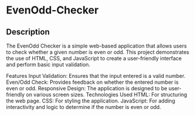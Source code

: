 # EvenOdd-Checker

## Description
The EvenOdd Checker is a simple web-based application that allows users to check whether a given number is even or odd. This project demonstrates the use of HTML, CSS, and JavaScript to create a user-friendly interface and perform basic input validation.

Features
Input Validation: Ensures that the input entered is a valid number.
Even/Odd Check: Provides feedback on whether the entered number is even or odd.
Responsive Design: The application is designed to be user-friendly on various screen sizes.
Technologies Used
HTML: For structuring the web page.
CSS: For styling the application.
JavaScript: For adding interactivity and logic to determine if the number is even or odd.
